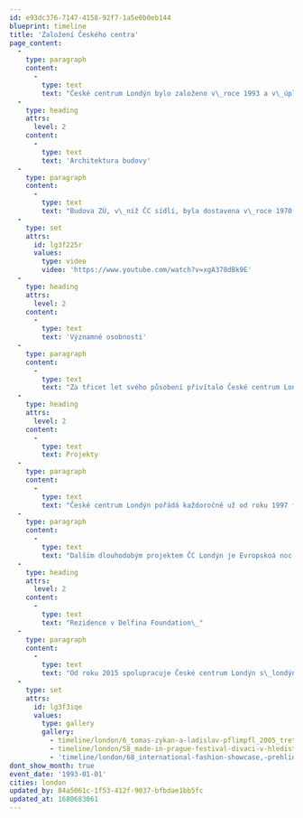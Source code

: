 ```yaml
---
id: e93dc376-7147-4158-92f7-1a5e0b0eb144
blueprint: timeline
title: 'Založení Českého centra'
page_content:
  -
    type: paragraph
    content:
      -
        type: text
        text: "České centrum Londýn bylo založeno v\_roce 1993 a v\_úplných počátcích sídlilo v\_budově Velvyslanectví ČR v\_Londýně ve čtvrti Notting Hill. Prvním ředitelem ČC Londýn byl Michal Mareš (1993–1996). Za jeho působení se České centrum přestěhovalo do komerčních prostor na Great Portland Street v\_centru Londýna, kde disponovalo i výstavními prostory. Zde ČC vedla jako druhá ředitelka Olga Poivre d’Arvor (1997–1999) a poté Tomáš Zykán (1999–2004). V\_září roku 2003 se centrum přestěhovalo na věhlasnou Harley Street, kde mělo k dispozici pouze kancelářské prostory a prostory pro výuku češtiny. Zde pak působil jako ředitel ČC Ladislav Pflimpfl (2004–2013) a Tereza Porybná (2013–2019). Centrum se znovu stěhovalo v\_roce 2014, a to přímo do centra tzv. West End, malebné čtvrti Covent Garden. Odsud pak proběhl poslední přesun v\_roce 2017, a to zpět na místo, kde centrum začínalo – do budovy českého velvyslanectví. Zde má ČC opět k\_dispozici nejen kanceláře a učebny pro výuku češtiny, ale také vlastní výstavní prostory, tzv. galerii Vitrínka, využívanou především k\_představení mladých uměleckých talentů. Od roku 2019 je ředitelem Přemysl Pela."
  -
    type: heading
    attrs:
      level: 2
    content:
      -
        type: text
        text: 'Architektura budovy'
  -
    type: paragraph
    content:
      -
        type: text
        text: "Budova ZÚ, v\_níž ČC sídlí, byla dostavena v\_roce 1970 jako budova Československé ambasády. Jejím architektem byl Jan Šrámek a jeho spolupracovníky Jan Bočan a Karel Štěpánský z ateliéru Beta Projektového ústavu hlavního města Prahy. Stavba v\_roce 1971 získala prestižní cenu RIBA (Cena Královského institutu britských architektů), což je doposud nejvyšší ocenění, jakého se novostavbě českého velvyslanectví dostalo. Po rozdělení Československa v\_roce 1993 si nově vzniklé republiky rozdělily dvě hlavní budovy původní stavby sdílející společnou zahradu. Více o oceněné brutalistní stavbě velvyslanectví a jejích specifikách můžete zjistit ve videu Brutal Beauty, ve kterém budovami provází britský kritik a spisovatel zabývající se architekturou, Owen Hatherley."
  -
    type: set
    attrs:
      id: lg3f225r
      values:
        type: video
        video: 'https://www.youtube.com/watch?v=xgA378dBk9E'
  -
    type: heading
    attrs:
      level: 2
    content:
      -
        type: text
        text: 'Významné osobnosti'
  -
    type: paragraph
    content:
      -
        type: text
        text: "Za třicet let svého působení přivítalo České centrum Londýn stovky významných osobností (nejen) české kultury. Namátkou jmenujme: Václav Havel, Jiří Bělohlávek, David Černý, Sir Tom Stoppard, Miroslav Holub, Jan Švankmajer, Jan Kaplický, Plastic People of the Universe, Josef Koudelka, Stanislav Kolíbal, Ian Anderson, Timothy Garton Ash, Aleš Najbrt, David Vávra, Sir Michael Burton, Sir John Tusa. Jednu z\_akcí navštívil i současný král Spojeného království Karel III., v\_té době princ z\_Walesu."
  -
    type: heading
    attrs:
      level: 2
    content:
      -
        type: text
        text: Projekty
  -
    type: paragraph
    content:
      -
        type: text
        text: "České centrum Londýn pořádá každoročně už od roku 1997 festival Made in Prague. Tento multi-žánrový festival je největší přehlídkou české kultury v\_Londýně a je také jedním z\_nejstarších kulturních národních festivalů v\_britské metropoli. Za 26 let trvání festivalu byly jeho hosty například Jiří Menzel, Jan Švankmajer, Zdeněk a Jan Svěrákovi, Josef Abrhám, Juraj Herz, Helena Třeštíková, Iva Bittová, Emil Vichlický, Jiří Stivín, Ctibor Turba, Miroslav a David Ondříčkovi, Ida Kellarová, Petr Zelenka, Dejvické divadlo, Divadlo Bolka Polívky, František Skála, Woody a Steina Vašulka a mnozí další."
  -
    type: paragraph
    content:
      -
        type: text
        text: "Dalším dlouhodobým projektem ČC Londýn je Evropskoá noc literatury (European Literature Night), jež je londýnskou odnoží pražské Noci literatury a poprvé se konala roku 2009. Každoročně na ní spolupracují i další\_evropské kulturní instituty a ambasády sdružené v\_EUNIC a jejím dějištěm je Britská knihovna. Na pódiu se tu za tuto dobu za českou stranu vystřídali např. Petra Hůlová, Miloš Urban, Jáchym Topol, Tomáš Sedláček, Xavier Baumaxa a další. V\_letošním roce se Evropská noc literatury promění ve\_třídenní Festival evropských spisovatelů, kterého se za Českou republiku zúčastní spisovatelka Kateřina Tučková s\_anglickým vydáním svého románu Žítkovské bohyně.\_\_"
  -
    type: heading
    attrs:
      level: 2
    content:
      -
        type: text
        text: "Rezidence v Delfina Foundation\_"
  -
    type: paragraph
    content:
      -
        type: text
        text: "Od roku 2015 spolupracuje České centrum Londýn s\_londýnskou neziskovou organizací Delfina Foundation, která nabízí mladým umělcům a kurátorům rezidence v\_kreativním prostředí a zprostředkovává kontakt mezi uměleckou scénou a veřejností. Díky dlouhodobé spolupráci s\_ČCL, Institutem umění a v\_posledních letech také s\_Kuntshalle Praha se rezidencí zúčastnilo mnoho českých umělců a kurátorů: Šárka Zahálková, Václav Janoščík, Adam Vačkář, Jen Kratochvil, Jaro Varga, Tereza Záchová, Radek Brousil, Michal Novotný, Tereza Jindrová nebo Lucie Drdová."
  -
    type: set
    attrs:
      id: lg3f3iqe
      values:
        type: gallery
        gallery:
          - timeline/london/6_tomas-zykan-a-ladislav-pflimpfl_2005_treti-a-ctvrty-reditel-ccl_(c)archiv-cc-londyn.JPG
          - timeline/london/58_made-in-prague-festival-divaci-v-hledisti-s-programem-festivalu-v-regent-street-cinema_2017_(c)mirka-vecerova.jpg
          - 'timeline/london/68_international-fashion-showcase,-prehlidka-mladych-navrharu-v-ramci-london-fashion-week,-somerset-house_navrharky-libena-rochova-a-katerina-plamitzerova_2017_(c)jolly-thompson-.jpg'
dont_show_month: true
event_date: '1993-01-01'
cities: london
updated_by: 84a5061c-1f53-412f-9037-bfbdae1bb5fc
updated_at: 1680683061
---
```

